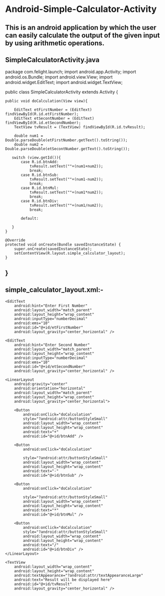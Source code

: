 # Android-Simple-Calculator-Activity
This is an android application by which the user can easily calculate the output of the given input by using arithmetic operations.
--------------------------------------------------------------------------------------------------------------------------------------
SimpleCalculatorActivity.java
--------------------------------------------------------------------------------------------------------------------------------------

package com.felight.launch;
import android.app.Activity;
import android.os.Bundle;
import android.view.View;
import android.widget.EditText;
import android.widget.TextView;


public class SimpleCalculatorActivity extends Activity {

    public void doCalculation(View view){

        EditText etFirstNumber = (EditText) findViewById(R.id.etFirstNumber);
        EditText etSecontNumber = (EditText) findViewById(R.id.etSecondNumber);
        TextView tvResult = (TextView) findViewById(R.id.tvResult);

        double num1 = Double.parseDouble(etFirstNumber.getText().toString());
        double num2 = Double.parseDouble(etSecontNumber.getText().toString());

       switch (view.getId()){
           case R.id.btnAdd:
               tvResult.setText(""+(num1+num2));
               break;
           case R.id.btnSub:
               tvResult.setText(""+(num1-num2));
               break;
           case R.id.btnMul:
               tvResult.setText(""+(num1*num2));
               break;
           case R.id.btnDiv:
               tvResult.setText(""+(num1/num2));
               break;

           default:

       }
    }

    @Override
    protected void onCreate(Bundle savedInstanceState) {
        super.onCreate(savedInstanceState);
        setContentView(R.layout.simple_calculator_layout);
    }
}
--------------------------------------------------------------------------------------------------------------------------------------
simple_calculator_layout.xml:-
--------------------------------------------------------------------------------------------------------------------------------------

<?xml version="1.0" encoding="utf-8"?>
<LinearLayout xmlns:android="http://schemas.android.com/apk/res/android"
    android:orientation="vertical" android:layout_width="match_parent"
    android:layout_height="match_parent">

    <EditText
        android:hint="Enter First Number"
        android:layout_width="match_parent"
        android:layout_height="wrap_content"
        android:inputType="numberDecimal"
        android:ems="10"
        android:id="@+id/etFirstNumber"
        android:layout_gravity="center_horizontal" />

    <EditText
        android:hint="Enter Second Number"
        android:layout_width="match_parent"
        android:layout_height="wrap_content"
        android:inputType="numberDecimal"
        android:ems="10"
        android:id="@+id/etSecondNumber"
        android:layout_gravity="center_horizontal" />

    <LinearLayout
        android:gravity="center"
        android:orientation="horizontal"
        android:layout_width="match_parent"
        android:layout_height="wrap_content"
        android:layout_gravity="center_horizontal">

        <Button
            android:onClick="doCalculation"
            style="?android:attr/buttonStyleSmall"
            android:layout_width="wrap_content"
            android:layout_height="wrap_content"
            android:text="+"
            android:id="@+id/btnAdd" />

        <Button
            android:onClick="doCalculation"

            style="?android:attr/buttonStyleSmall"
            android:layout_width="wrap_content"
            android:layout_height="wrap_content"
            android:text="-"
            android:id="@+id/btnSub" />

        <Button
            android:onClick="doCalculation"

            style="?android:attr/buttonStyleSmall"
            android:layout_width="wrap_content"
            android:layout_height="wrap_content"
            android:text="*"
            android:id="@+id/btnMul" />

        <Button
            android:onClick="doCalculation"
            style="?android:attr/buttonStyleSmall"
            android:layout_width="wrap_content"
            android:layout_height="wrap_content"
            android:text="/"
            android:id="@+id/btnDiv" />
    </LinearLayout>

    <TextView
        android:layout_width="wrap_content"
        android:layout_height="wrap_content"
        android:textAppearance="?android:attr/textAppearanceLarge"
        android:text="Result will be displayed here"
        android:id="@+id/tvResult"
        android:layout_gravity="center_horizontal" />
</LinearLayout>























